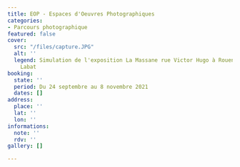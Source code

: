```yaml
---
title: EOP - Espaces d'Oeuvres Photographiques
categories:
- Parcours photographique
featured: false
cover:
  src: "/files/capture.JPG"
  alt: ''
  legend: Simulation de l'exposition La Massane rue Victor Hugo à Rouen © Marie-Hélène
    Labat
booking:
  state: ''
  period: Du 24 septembre au 8 novembre 2021
  dates: []
address:
  place: ''
  lat: ''
  lon: ''
informations:
  note: ''
  rdv: ''
gallery: []

---
```

